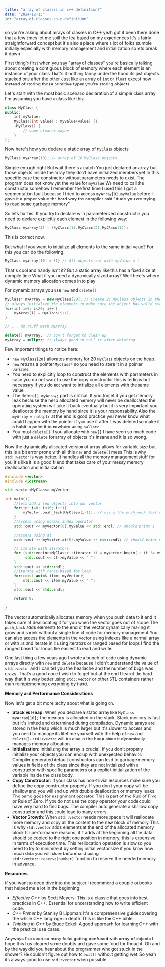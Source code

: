 ```yaml
---
title: "array of classes in c++ definition?"
date: "2024-12-13"
id: "array-of-classes-in-c-definition"
---
```


 so you're asking about arrays of classes in C++ yeah got it been there done that a few times let me spill the tea based on my experiences It's a fairly straightforward concept but it's also a place where a lot of folks stumble initially especially with memory management and initialization so lets break it down

First thing's first when you say "array of classes" you're basically talking about creating a contiguous block of memory where each element is an instance of your class That's it nothing fancy under the hood its just objects stacked one after the other Just like an array of `int` or `float` except now instead of storing those primitive types you’re storing objects

Let's start with the most basic scenario declaration of a simple class array I'm assuming you have a class like this:

```cpp
class MyClass {
public:
    int myValue;
    MyClass(int value) : myValue(value) {}
    ~MyClass() {
        // some cleanup maybe
    }
};
```

Now here's how you declare a static array of `MyClass` objects

```cpp
MyClass myArray[10]; // array of 10 MyClass objects
```

Simple enough right But wait there's a catch You just declared an array but those objects inside the array they don’t have initialized members yet In this specific case the constructor without parameters needs to exist. The program does not know yet the value for `myValue` We need to call the constructor somehow I remember the first time I used this I got a segmentation fault because I tried to access `myArray[0].myValue` before I gave it a proper value the hard way the compiler said "dude you are trying to read some garbage memory"

So lets fix this. If you try to declare with parameterized constructor you need to declare explicitly each element in the following way:

```cpp
MyClass myArray[3] = {MyClass(1),MyClass(2),MyClass(3)};
```
This is correct now.  

But what if you want to initialize all elements to the same initial value? For this you can do the following:

```cpp
MyClass myArray[10] = {1} // All objects set with myValue = 1
```

That's cool and handy isn't it? But a static array like this has a fixed size at compile time What if you need a dynamically sized array? Well here's where dynamic memory allocation comes in to play

For dynamic arrays you use `new` and `delete[]`

```cpp
MyClass* myArray = new MyClass[20]; // Create 20 MyClass objects in the heap
// always initialize the elements to make sure the object has valid state
for(int i=0; i<20; i++){
    myArray[i] = MyClass(i+1);
}

// ... do stuff with myArray

delete[] myArray;  // Don't forget to clean up
myArray = nullptr; // Always good to null it after deleting
```

Few important things to notice here:

*   `new MyClass[20]` allocates memory for 20 `MyClass` objects on the heap.
*   `new` returns a pointer `MyClass*` so you need to store it in a pointer variable.
*   You need to explicitly loop to construct the elements with parameters in case you do not want to use the copy constructor this is tedious but necessary if you do not want to initialize all elements with the same value
*   The `delete[] myArray;` part is critical. If you forget it you get memory leak because the heap allocated memory will never be deallocated the operating system will take it back eventually but it is very important you deallocate the memory by hand since it is your responsability. Also the `myArray = nullptr` at the end is good practice you never know what could happen with the pointer if you use it after it was deleted so make it a habit to point it to nowhere using `nullptr`
*   You must `delete[]` if you allocate with `new[]` I have seen so much code with just a `delete` for array of objects it's insane and it is so wrong.

Now the dynamically allocated version of array allows for variable size but this is a bit error prone with all this `new` and `delete[]` mess This is why `std::vector` is way better. It handles all the memory management stuff for you it's like it is a good friend that takes care of your messy memory deallocation and initialization

```cpp
#include <vector>
#include <iostream>

std::vector<MyClass> myVector;

int main(){
    //lets add a few objects into our vector
    for(int i=0; i<10; i++){
        myVector.push_back(MyClass(i+1)); // using the push_back that adds at the end
    }
    //access using normal index operator
    std::cout << myVector[0].myValue << std::endl; // should print 1

    //access using at
    std::cout << myVector.at(5).myValue << std::endl; // should print 6

    // iterate with iterators
    for (std::vector<MyClass>::iterator it = myVector.begin(); it != myVector.end(); ++it){
         std::cout << it->myValue << " ";
    }
    std::cout << std::endl;
    //iterate with range-based for loop
    for(const auto& item: myVector){
        std::cout << item.myValue << " ";
    }
    std::cout << std::endl;
    
    return 0;

}
```

The vector automatically allocates memory when you push data to it and it takes care of deallocating it for you when the vector goes out of scope The `push_back` adds elements to the end of the vector dynamically making it grow and shrink without a single line of code for memory management You can also access the elements in the vector using indexes like a normal array or with `at` and iterate in it using iterators or ranged based for loops I find the ranged based for loops the easiest to read and write.

One last thing a few years ago I wrote a bunch of code using dynamic arrays directly with `new` and `delete` because I didn't understand the value of `std::vector` and I can tell you the headache and the number of bugs was crazy. That's a good code I wish to forget but at the end I learnt the hard way that it is way better using `std::vector` or other STL containers rather than reimplementing everything by hand.

**Memory and Performance Considerations**

Now let's get a bit more techy about what is going on.

*   **Stack vs Heap**: When you declare a static array like `MyClass myArray[10];` the memory is allocated on the stack. Stack memory is fast but it's limited and determined during compilation. Dynamic arrays are stored in the heap which is much larger but it's slower to access and you need to manage its lifetime yourself with the help of `new` and `delete[]`. `std::vector` will be also in the heap since it dynamically manages memory allocation.
*   **Initialization**: Initializing the array is crucial. If you don't properly initialize your objects you can end up with unexpected behavior. Compiler generated default constructors can lead to garbage memory values in fields of the class since they are not initialized with a constructor with specific parameters or a explicit initialization of the variable inside the class body.
*   **Copy Constructor**: If your class has non-trivial resources make sure you define the copy constructor properly. If you don't your copy will be shallow and you will end up with double deallocation or memory leaks. The same goes for assignment operator. This is part of the Rule of Five or Rule of Zero. If you do not use the copy operator your code could have very hard to find bugs. The compiler auto generate a shallow copy constructor and this could lead to many errors.
*   **Vector Growth**: When `std::vector` needs more space it will reallocate more memory and copy all the content to the new block of memory This is why `std::vector` adds elements at the end of the allocated memory block for performance reasons, if it adds at the beginning all the data should be copied to the right one position in memory, this is expensive in terms of execution time. This reallocation operation is slow so you need to try to minimize it by setting initial vector size if you know how much data you will store beforehand using `std::vector::reserve(number)` function to reserve the needed memory in advance.

**Resources**

If you want to deep dive into the subject I recommend a couple of books that helped me a lot in the beginning:

*   *Effective C++* by Scott Meyers: This is a classic that goes into best practices in C++. Essential for understanding how to write efficient code.
*   *C++ Primer* by Stanley B Lippman: It's a comprehensive guide covering the whole C++ language in depth. This is like the C++ bible.
*   *Thinking in C++* by Bruce Eckel: A good approach for learning C++ with the practical use cases.

Anyways I've seen so many folks getting confused with array of objects I hope this has cleared some doubts and gave some food for thought. Oh and by the way did you hear about the programmer who got stuck in the shower? He couldn't figure out how to `exit()` without getting wet. So yeah its always good to use `std::vector` when possible.
